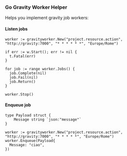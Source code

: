 ### Go Gravity Worker Helper  

Helps you implement gravity job workers:

#### Listen jobs
```golang
worker := gravityworker.New("project.resource.action", "http://gravity:7000", "* * * * * *", "Europe/Rome")

if err := w.Start(); err != nil {
  t.Fatal(err)
}

for job := range worker.Jobs() {
  job.Complete(nil)
  job.Fail(nil)
  job.Return()
}

worker.Stop()
```

#### Enqueue job
```golang
type Payload struct {
	Message string `json:"message"`
}

worker := gravityworker.New("project.resource.action", "http://gravity:7000", "* * * * *", "Europe/Rome")
worker.Enqueue(Payload{
  Message: "ciao",
})
```
